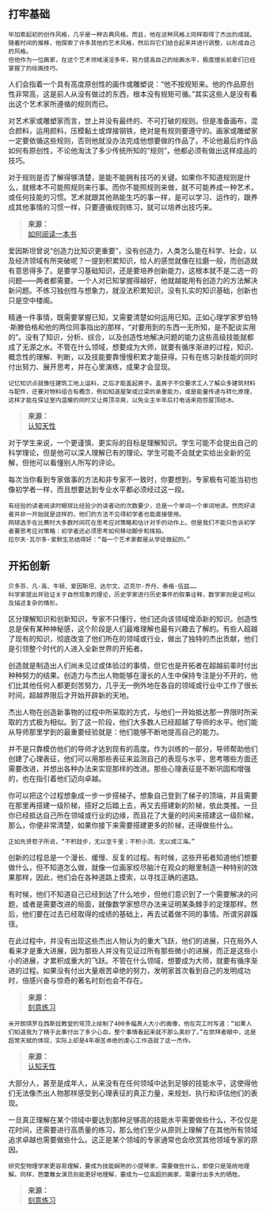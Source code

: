 ## 打牢基础

```
毕加索起初的创作风格，几乎是一种古典风格，而且，他在这种风格上同样取得了杰出的成就。
随着时间的推移，他探索了许多其他的艺术风格，然后将它们结合起来并进行调整，以形成自己的风格。
但他作为一位画家，在这个艺术领域浸淫多年，努力提高自己的绘画水平，极度擅长前辈们已经掌握了的绘画技巧。
```

人们会指着一个具有高度原创性的画作或雕塑说：“他不按规矩来。他的作品原创性非常高，这是前人从没有做过的东西，根本没有规矩可循。”其实这些人是没有看出这个艺术家所遵循的规则而已。

对艺术家或雕塑家而言，世上并没有最终的、不可打破的规则。但是准备画布，混合颜料，运用颜料，压模黏土或焊接钢铁，绝对是有规则要遵守的。画家或雕塑家一定要依循这些规则，否则他就没办法完成他想要做的作品了。不论他最后的作品如何有原创性，不论他淘汰了多少传统所知的“规则”，他都必须有做出这样成品的技巧。

对于规则是否了解得够清楚，是能不能拥有技巧的关键。如果你不知道规则是什么，就根本不可能照规则来行事。而你不能照规则来做，就不可能养成一种艺术，或任何技能的习惯。艺术就跟其他熟能生巧的事一样，是可以学习、运作的，跟养成其他事情的习惯一样，只要遵循规则练习，就可以培养出技巧来。

>**来源：**  
>[如何阅读一本书](/读书/学习/如何阅读一本书.md)

爱因斯坦曾说“创造力比知识更重要”，没有创造力，人类怎么能在科学、社会，以及经济领域有所突破呢？一提到积累知识，给人的感觉就像在拉磨一般，而创造就有意思得多了。是要学习基础知识，还是要培养创新能力，这根本就不是二选一的问题——两者都需要。一个人对已知掌握得越好，他就越能用有创造力的方法解决新问题。不练习独创性与想象力，就没法积累知识，没有扎实的知识基础，创新也只是空中楼阁。

精通一件事情，既需要掌握已知，又需要清楚如何运用已知。正如心理学家罗伯特·斯滕伯格和他的两位同事指出的那样，“对要用到的东西一无所知，是不配谈实用的”。没有了知识，分析、综合，以及创造性地解决问题的能力这些高级技能就都成了无源之水。不管在什么领域，想要成为大师，就要有循序渐进的过程，知识、概念性的理解、判断，以及技能要靠慢慢积累才能获得。只有在练习新技能的同时付出努力、展开思考，并在心里演练，成果才会显现。

```
记忆知识点就像往建筑工地上运料，之后才能盖起房子。盖房子不仅要求工人了解众多建筑材料与配件，还要对物料组合有概念，例如知道屋架或过梁的承重能力，或是能量传递与转化原理，这样才能在保证室内温暖的同时又让房顶凉爽，以免业主半年后打电话来抱怨屋顶结冰。
```

>**来源：**  
>[认知天性](/读书/学习/认知天性.md)

对于学生来说，一个更谨慎、更实际的目标是理解知识。学生可能不会提出自己的科学理论，但是他可以深人理解已有的理论。学生可能不会就史实给出全新的见解，但他可以看懂别人所写的评论。

每次当你看到专家做事的方法和非专家不一致时，你要想到，专家极有可能当初也像初学者一样，而且想要达到专业水平都必须经过这一段。

```
有经验的读者阅读时眼球比经验少的读者动的次数要少，总是一个单词一个单词地读。然而好读者并非一开始就是这样的，他们的方法不见得初学者也能直接使用。
网球选手在比赛时大多数时间花在思考应对策略和估计对手的动作上。但是我们不能只告诉初学者要思考应对策略：初学者还必须思考如何移动脚步和挥拍。
拉尔夫·瓦尔多·爱默生总结得好：“每一个艺术家都是从学徒做起的。”
```

## 开拓创新

```
贝多芬、凡·高、牛顿、爱因斯坦、达尔文、迈克尔·乔丹、泰格·伍兹……
科学家提出并验证关于自然现象的理论，历史学家进行历史事件的叙事诠释，数学家则是证明以及描述复杂的情形。
```

区分理解知识和创新知识，专家不只懂行，他们还向该领域增添新的知识。创造性总是保有某种神秘感，这个阶段是人们最难理解也最有兴趣去了解的。有些人超越了现有的知识，彻底改变了他们所在的领域或行业，做出了独特的杰出贡献，他们是引领整个时代的人进入全新世界的开拓者。

创造就是制造出人们尚未见过或体验过的事情，但它也是开拓者在超越前辈时付出种种努力的结果。创造力与杰出人物能够在漫长的人生中保持专注是分不开的，他们比其他任何人都更刻苦努力，几乎无一例外地在各自的领域或行业中工作了很长时间，超越界限后才开始开辟新的天地。

杰出人物在创造新事物的过程中所采取的方式，与他们一开始抵达那一界限时所采取的方式极为相似。到了这一阶段，他们大多数人已经超越了导师的水平。他们能从导师那里学到的最重要经验就是：他们能够不断地提高自己的能力。

并不是只靠模仿他们的导师才达到现有的高度。作为训练的一部分，导师帮助他们创建了心理表征，他们可以用那些表征来监测自己的表现与水平，思考哪些方面还需要改进，并想出各种办法来实现那样的改进。那些心理表征是不断巩固和增强的，也在指引着他们迈向卓越。

你可以把这个过程想象成一步一步搭梯子。想象自己登到了梯子的顶端，并且需要在那里再搭建一级阶梯，搭好之后踏上去，再又去搭建新的阶梯，依此类推。一旦你已经抵达自己所在领域或行业的边缘，而且花了大量的时间来搭建这一级阶梯，那么，你便非常清楚，如果你接下来需要搭建更多的阶梯，还得做些什么。

```
正如先贤荀子所说，“不积跬步，无以至千里；不积小流，无以成江海。”
```

创新的过程总是一个漫长、缓慢、反复的过程。有时候，这些开拓者知道他们想要做什么，但不知道怎么做，就像一位画家绞尽脑汁在观众的眼里制造一种特别的效果那样，因此，他们会在各种道路上摸索，以寻找正确的道路。

有时候，他们不知道自己已经到达了什么地步，但他们意识到了一个需要解决的问题，或者是需要改进的局面，就像数学家想尽办法来证明某条棘手的定理那样。然后，他们要在过去已经取得的成绩的基础上，再去试着做不同的事情。所谓另辟蹊径。

在此过程中，并没有出现这些杰出人物认为的重大飞跃，他们的进展，只在局外人看来才是重大进展，因为那些人并没有见证过所有那些微小的进展，而正是这些小小的进展，才累积成重大的飞跃。不管在什么领域，想要成为大师，就要有循序渐进的过程。如果没有付出大量艰苦卓绝的努力，发明家首次看到自己的发明成功时，倍感兴奋与惊奇的著名时刻也会不存在。

>**来源：**  
>[刻意练习](读书/学习/刻意练习.md)

```
米开朗琪罗在西斯廷教堂的穹顶上绘制了400多幅真人大小的画像，他在完工时写道：“如果人们知道我为了精于此事付出了多少心血，整个事情看起来就不那么美妙了。”在崇拜者眼中，这是超常天赋的体现，实际上却是4年艰苦卓绝的虔心工作造就了这一杰作。
```

>**来源：**  
>[认知天性](/读书/学习/认知天性.md)

大部分人，甚至是成年人，从来没有在任何领域中达到足够的技能水平，这使得他们无法像杰出人物那样感受到心理表征的真正力量，来规划、执行和评估他们的表现。

一旦真正理解在某个领域中要达到那种足够高的技能水平需要做些什么，不仅仅是花时间，还需要进行高质量的练习，那么他们至少从原则上理解了在其他所有领域追求卓越也需要做些什么。这正是某个领域的专家通常也会欣赏其他领域专家的原因。

```
研究型物理学家更容易理解，要成为技能娴熟的小提琴家，需要做些什么，即使只是笼统地理解。同样，芭蕾舞女演员则能更好地理解，要成为一位高超的画家，需要付出多大的牺牲。
```

>**来源：**  
>[刻意练习](读书/学习/刻意练习.md)


